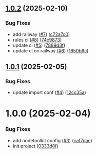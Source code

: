 ## [1.0.2](https://github.com/vfourny/template-vue/compare/v1.0.1...v1.0.2) (2025-02-10)


### Bug Fixes

* add railway ([#7](https://github.com/vfourny/template-vue/issues/7)) ([c72a7c0](https://github.com/vfourny/template-vue/commit/c72a7c05d643e36e57ddfd805453322104ccabe8))
* rules ci ([#8](https://github.com/vfourny/template-vue/issues/8)) ([74c9873](https://github.com/vfourny/template-vue/commit/74c9873ea0a40ad5f0ba09c083426d8de94b63dd))
* update ci ([#5](https://github.com/vfourny/template-vue/issues/5)) ([7889d3f](https://github.com/vfourny/template-vue/commit/7889d3f6ea9a4bb7a2d2a2cfd18746c37ed54b75))
* update ci on railway ([#6](https://github.com/vfourny/template-vue/issues/6)) ([1650b6c](https://github.com/vfourny/template-vue/commit/1650b6cedb0ab488133b43d1105d3c29a8a474a0))

## [1.0.1](https://github.com/vfourny/template-vue/compare/v1.0.0...v1.0.1) (2025-02-05)


### Bug Fixes

* update import conf ([#4](https://github.com/vfourny/template-vue/issues/4)) ([12cc35a](https://github.com/vfourny/template-vue/commit/12cc35ab9517cc58abb3d33616137f0d44b3e537))

# 1.0.0 (2025-02-04)

### Bug Fixes

- add nodetoolkit config ([#3](https://github.com/vfourny/template-vue/issues/3)) ([caf7dac](https://github.com/vfourny/template-vue/commit/caf7daca69326065e444e4a1e7df1266420468ca))
- init project ([0333d8f](https://github.com/vfourny/template-vue/commit/0333d8f9f95b49a0b2fbb85de3727e5417ada5bb))
